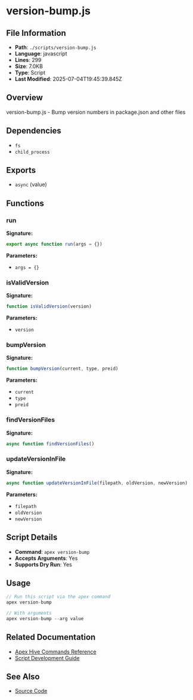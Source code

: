 # version-bump.js

## File Information

- **Path**: `./scripts/version-bump.js`
- **Language**: javascript
- **Lines**: 299
- **Size**: 7.0KB
- **Type**: Script
- **Last Modified**: 2025-07-04T19:45:39.845Z

## Overview

version-bump.js - Bump version numbers in package.json and other files

## Dependencies

- `fs`
- `child_process`

## Exports

- `async` (value)

## Functions

### run

**Signature:**
```javascript
export async function run(args = {})
```

**Parameters:**
- `args = {}`

### isValidVersion

**Signature:**
```javascript
function isValidVersion(version)
```

**Parameters:**
- `version`

### bumpVersion

**Signature:**
```javascript
function bumpVersion(current, type, preid)
```

**Parameters:**
- `current`
- `type`
- `preid`

### findVersionFiles

**Signature:**
```javascript
async function findVersionFiles()
```

### updateVersionInFile

**Signature:**
```javascript
async function updateVersionInFile(filepath, oldVersion, newVersion)
```

**Parameters:**
- `filepath`
- `oldVersion`
- `newVersion`

## Script Details

- **Command**: `apex version-bump`
- **Accepts Arguments**: Yes
- **Supports Dry Run**: Yes

## Usage

```javascript
// Run this script via the apex command
apex version-bump

// With arguments
apex version-bump --arg value
```

## Related Documentation

- [Apex Hive Commands Reference](../architecture/reference/commands/)
- [Script Development Guide](../development/scripts/)

## See Also

- [Source Code](./scripts/version-bump.js)
